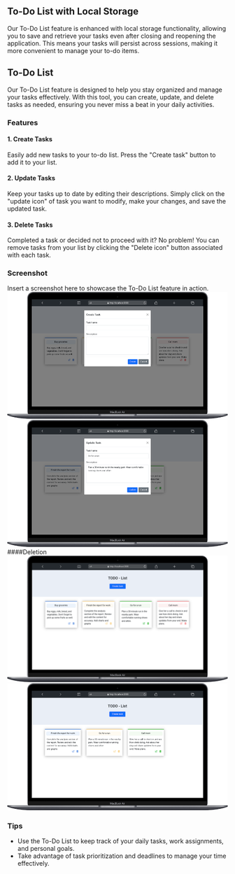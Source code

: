 ## To-Do List with Local Storage

Our To-Do List feature is enhanced with local storage functionality, allowing you to save and retrieve your tasks even after closing and reopening the application. This means your tasks will persist across sessions, making it more convenient to manage your to-do items.

## To-Do List

Our To-Do List feature is designed to help you stay organized and manage your tasks effectively. With this tool, you can create, update, and delete tasks as needed, ensuring you never miss a beat in your daily activities.

### Features

#### 1. Create Tasks

Easily add new tasks to your to-do list. Press the "Create task" button to add it to your list.

#### 2. Update Tasks

Keep your tasks up to date by editing their descriptions. Simply click on the "update icon" of task you want to modify, make your changes, and save the updated task.

#### 3. Delete Tasks

Completed a task or decided not to proceed with it? No problem! You can remove tasks from your list by clicking the "Delete icon" button associated with each task.

### Screenshot

Insert a screenshot here to showcase the To-Do List feature in action.
![Screenshot Create Task](https://raw.githubusercontent.com/NikeshGamal/TODO-List/master/mobile%20(1).png)
![Screenshot Update Task](https://raw.githubusercontent.com/NikeshGamal/TODO-List/master/mobile%20(2).png)
####Deletion
![Before Deletion](https://raw.githubusercontent.com/NikeshGamal/TODO-List/master/mobile.png)
![After Deletion](https://raw.githubusercontent.com/NikeshGamal/TODO-List/master/mobile%20(3).png)

### Tips

- Use the To-Do List to keep track of your daily tasks, work assignments, and personal goals.
- Take advantage of task prioritization and deadlines to manage your time effectively.
